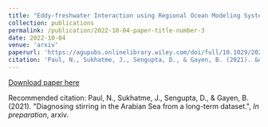```yaml
---
title: "Eddy-freshwater Interaction using Regional Ocean Modeling System in the Bay of Bengal"
collection: publications
permalink: /publication/2022-10-04-paper-title-number-3
date: 2022-10-04
venue: 'arxiv'
paperurl: 'https://agupubs.onlinelibrary.wiley.com/doi/full/10.1029/2021JC017180'
citation: 'Paul, N., Sukhatme, J., Sengupta, D., & Gayen, B. (2021). &quot;Diagnosing stirring in the Arabian Sea from a long-term dataset.&quot;, <i>In preparation</i>, arxiv.'
---
```


[Download paper here](http://academicpages.github.io/files/paper2.pdf)

Recommended citation: Paul, N., Sukhatme, J., Sengupta, D., & Gayen, B. (2021). "Diagnosing stirring in the Arabian Sea from a long-term dataset.", <i>In preparation</i>, arxiv.
